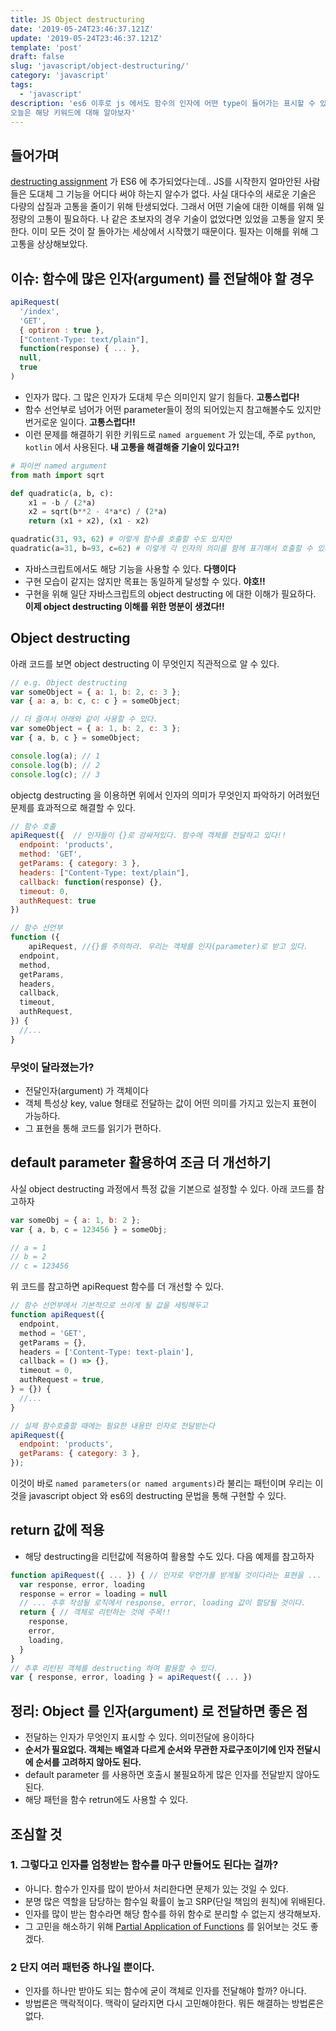 ```yaml
---
title: JS Object destructuring
date: '2019-05-24T23:46:37.121Z'
update: '2019-05-24T23:46:37.121Z'
template: 'post'
draft: false
slug: 'javascript/object-destructuring/'
category: 'javascript'
tags:
  - 'javascript'
description: 'es6 이후로 js 에서도 함수의 인자에 어떤 type이 들어가는 표시할 수 있는 방법이 생겼다. 바로 object destructuring 이다.
오늘은 해당 키워드에 대해 알아보자'
---
```


## 들어가며

[destructing assignment](https://developer.mozilla.org/en-US/docs/Web/JavaScript/Reference/Operators/Destructuring_assignment) 가 ES6 에 추가되었다는데.. JS를 시작한지 얼마안된 사람들은 도대체 그 기능을 어디다 써야 하는지 알수가 없다. 사실 대다수의 새로운 기술은 다량의 삽질과 고통을 줄이기 위해 탄생되었다. 그래서 어떤 기술에 대한 이해를 위해 일정량의 고통이 필요하다. 나 같은 초보자의 경우 기술이 없었다면 있었을 고통을 알지 못한다. 이미 모든 것이 잘 돌아가는 세상에서 시작했기 때문이다. 필자는 이해를 위해 그 고통을 상상해보았다.

## 이슈: 함수에 많은 인자(argument) 를 전달해야 할 경우

```js
apiRequest(
  '/index',
  'GET',
  { optiron : true },
  ["Content-Type: text/plain"],
  function(response) { ... },
  null,
  true
)
```

- 인자가 많다. 그 많은 인자가 도대체 무슨 의미인지 알기 힘들다. **고통스럽다!**
- 함수 선언부로 넘어가 어떤 parameter들이 정의 되어있는지 참고해볼수도 있지만 번거로운 일이다. **고통스럽다!!**
- 이런 문제를 해결하기 위한 키워드로 `named arguement` 가 있는데, 주로 `python`, `kotlin` 에서 사용된다. **내 고통을 해결해줄 기술이 있다고?!**

```python
# 파이썬 named argument
from math import sqrt

def quadratic(a, b, c):
    x1 = -b / (2*a)
    x2 = sqrt(b**2 - 4*a*c) / (2*a)
    return (x1 + x2), (x1 - x2)

quadratic(31, 93, 62) # 이렇게 함수를 호출할 수도 있지만
quadratic(a=31, b=93, c=62) # 이렇게 각 인자의 의미를 함께 표기해서 호출할 수 있다.
```

- 자바스크립트에서도 해당 기능을 사용할 수 있다. **다행이다**
- 구현 모습이 같지는 않지만 목표는 동일하게 달성할 수 있다. **야호!!**
- 구현을 위해 일단 자바스크립트의 object destructing 에 대한 이해가 필요하다. **이제 object destructing 이해를 위한 명분이 생겼다!!**

## Object destructing

아래 코드를 보면 object destructing 이 무엇인지 직관적으로 알 수 있다.

```javascript
// e.g. Object destructing
var someObject = { a: 1, b: 2, c: 3 };
var { a: a, b: c, c: c } = someObject;

// 더 즐여서 아래와 같이 사용할 수 있다.
var someObject = { a: 1, b: 2, c: 3 };
var { a, b, c } = someObject;

console.log(a); // 1
console.log(b); // 2
console.log(c); // 3
```

objectg destructing 을 이용하면 위에서 인자의 의미가 무엇인지 파악하기 어려웠던 문제를 효과적으로 해결할 수 있다.

```js
// 함수 호출
apiRequest({  // 인자들이 {}로 감싸져있다. 함수에 객체를 전달하고 있다!!
  endpoint: 'products',
  method: 'GET',
  getParams: { category: 3 },
  headers: ["Content-Type: text/plain"],
  callback: function(response) {},
  timeout: 0,
  authRequest: true
})

// 함수 선언부
function ({
	apiRequest, //{}를 주의하라. 우리는 객체를 인자(parameter)로 받고 있다.
  endpoint,
  method,
  getParams,
  headers,
  callback,
  timeout,
  authRequest,
}) {
  //...
}
```

### 무엇이 달라졌는가?

- 전달인자(argument) 가 객체이다
- 객체 특성상 key, value 형태로 전달하는 값이 어떤 의미를 가지고 있는지 표현이 가능하다.
- 그 표현을 통해 코드를 읽기가 편하다.

## default parameter 활용하여 조금 더 개선하기

사실 object destructing 과정에서 특정 값을 기본으로 설정할 수 있다. 아래 코드를 참고하자

```js
var someObj = { a: 1, b: 2 };
var { a, b, c = 123456 } = someObj;

// a = 1
// b = 2
// c = 123456
```

위 코드를 참고하면 apiRequest 함수를 더 개선할 수 있다.

```javascript
// 함수 선언부에서 기본적으로 쓰이게 될 값을 세팅해두고
function apiRequest({
  endpoint,
  method = 'GET',
  getParams = {},
  headers = ['Content-Type: text-plain'],
  callback = () => {},
  timeout = 0,
  authRequest = true,
} = {}) {
  //...
}

// 실제 함수호출할 때에는 필요한 내용만 인자로 전달받는다
apiRequest({
  endpoint: 'products',
  getParams: { category: 3 },
});
```

이것이 바로 `named parameters(or named arguments)`라 불리는 패턴이며 우리는 이것을 javascript object 와 es6의 destructing 문법을 통해 구현할 수 있다.

## return 값에 적용

- 해당 destructing을 리턴값에 적용하여 활용할 수도 있다. 다음 예제를 참고하자

```js
function apiRequest({ ... }) { // 인자로 무언가를 받게될 것이다라는 표현을 ... 으로 표현했다.
  var response, error, loading
  response = error = loading = null
  // ... 추후 작성될 로직에서 response, error, loading 값이 할당될 것이다.
  return { // 객체로 리턴하는 것에 주목!!
    response,
    error,
    loading,
  }
}
// 추후 리턴된 객체를 destructing 하여 활용할 수 있다.
var { response, error, loading } = apiRequest({ ... })

```

## 정리: Object 를 인자(argument) 로 전달하면 좋은 점

- 전달하는 인자가 무엇인지 표시할 수 있다. 의미전달에 용이하다
- **순서가 필요없다. 객체는 배열과 다르게 순서와 무관한 자료구조이기에 인자 전달시에 순서를 고려하지 않아도 된다.**
- default parameter 를 사용하면 호출시 불필요하게 많은 인자를 전달받지 않아도 된다.
- 해당 패턴을 함수 retrun에도 사용할 수 있다.

## 조심할 것

### 1. 그렇다고 인자를 엄청받는 함수를 마구 만들어도 된다는 걸까?

- 아니다. 함수가 인자를 많이 받아서 처리한다면 문제가 있는 것일 수 있다.
- 분명 많은 역할을 담당하는 함수일 확률이 높고 SRP(단일 책임의 원칙)에 위배된다.
- 인자를 많이 받는 함수라면 해당 함수를 하위 함수로 분리할 수 없는지 생각해보자.
- 그 고민을 해소하기 위해 [Partial Application of Functions](https://hackernoon.com/partial-application-of-functions-dbe7d9b80760) 를 읽어보는 것도 좋겠다.

### 2 단지 여러 패턴중 하나일 뿐이다.

- 인자를 하나만 받아도 되는 함수에 굳이 객체로 인자를 전달해야 할까? 아니다.
- 방법론은 맥락적이다. 맥락이 달라지면 다시 고민해야한다. 뭐든 해결하는 방법론은 없다.
